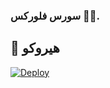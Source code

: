 ###  سورس فلوركس 🥇🔥.

## 💜 هيروكو

[![Deploy](https://www.herokucdn.com/deploy/button.svg)](https://heroku.com/deploy?template=https://github.com/ssstss/strong)


